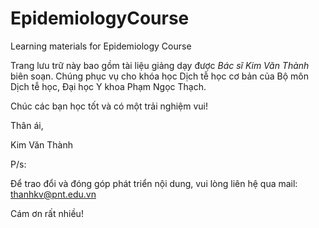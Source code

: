 # EpidemiologyCourse
Learning materials for Epidemiology Course

Trang lưu trữ này bao gồm tài liệu giảng dạy được *Bác sĩ Kim Văn Thành* biên soạn. Chúng phục vụ cho khóa học Dịch tễ học cơ bản của Bộ môn Dịch tễ học, Đại học Y khoa Phạm Ngọc Thạch.

Chúc các bạn học tốt và có một trải nghiệm vui!

Thân ái,

Kim Văn Thành

P/s:

Để trao đổi và đóng góp phát triển nội dung, vui lòng liên hệ qua mail: thanhkv@pnt.edu.vn

Cám ơn rất nhiều!
